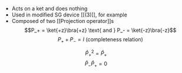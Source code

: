 - Acts on a ket and does nothing
- Used in modified SG device [[(3)]], for example
- Composed of two [[Projection operator]]s
$$P_+ = \ket{+z}\bra{+z} \text{ and } P_- = \ket{-z}\bra{-z}$$
$$P_+ + P_- = I \text{ (completeness relation)}$$

 $$\hat{P}_+^2 = \hat{P}_+$$ 
$$\hat{P}_-\hat{P}_+ = 0$$
